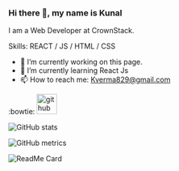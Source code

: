 ### Hi there 👋, my name is Kunal

I am a Web Developer at CrownStack.

Skills: REACT / JS / HTML / CSS

- 🔭 I’m currently working on this page. 
- 🌱 I’m currently learning React Js 
- 📫 How to reach me: Kverma829@gmail.com 


:bowtie: [<img src='https://cdn.jsdelivr.net/npm/simple-icons@3.0.1/icons/github.svg' alt='github' height='40'>](https://github.com/Kunalvemra0412)  

![GitHub stats](https://github-readme-stats.vercel.app/api?username=Kunalvemra0412&show_icons=true)  

![GitHub metrics](https://metrics.lecoq.io/Kunalvemra0412)


![ReadMe Card](https://github-readme-stats.vercel.app/api/pin/?username=Kunalvemra0412&repo=Kunalverma0412)






